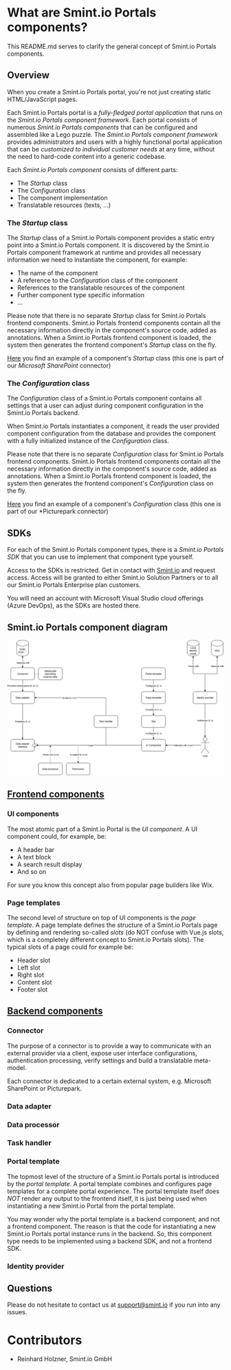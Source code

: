 What are Smint.io Portals components?
=====================================

This README.md serves to clarify the general concept of Smint.io Portals components.

## Overview

When you create a Smint.io Portals portal, you're not just creating static HTML/JavaScript pages. 

Each Smint.io Portals portal is a *fully-fledged portal application* that runs on the *Smint.io Portals component framework*. Each portal consists of numerous *Smint.io Portals components* that can be configured and assembled like a Lego puzzle. The *Smint.io Portals component framework* provides administrators and users with a highly functional portal application that can be *customized to individual customer needs* at any time, without the need to hard-code content into a generic codebase.

Each *Smint.io Portals component* consists of different parts:
- The *Startup* class
- The *Configuration* class
- The component implementation
- Translatable resources (texts, ...)

### The *Startup* class

The *Startup* class of a Smint.io Portals component provides a static entry point into a Smint.io Portals component. It is discovered by the Smint.io Portals component framework at runtime and provides all necessary information we need to instantiate the component, for example:

- The name of the component
- A reference to the *Configuration* class of the component
- References to the translatable resources of the component
- Further component type specific information
- ...

Please note that there is no separate *Startup* class for Smint.io Portals frontend components. Smint.io Portals frontend components contain all the necessary information directly in the component's source code, added as annotations. When a Smint.io Portals frontend component is loaded, the system then generates the frontend component's *Startup* class on the fly.

[Here](../Examples/Backend/Connectors/Connector-SharePoint/SharepointConnectorStartup.cs) you find an example of a component's *Startup* class (this one is part of our *Microsoft SharePoint* connector)

### The *Configuration* class

The *Configuration* class of a Smint.io Portals component contains all settings that a user can adjust during component configuration in the Smint.io Portals backend.

When Smint.io Portals instantiates a component, it reads the user provided component configuration from the database and provides the component with a fully initialized instance of the *Configuration* class.

Please note that there is no separate *Configuration* class for Smint.io Portals frontend components. Smint.io Portals frontend components contain all the necessary information directly in the component's source code, added as annotations. When a Smint.io Portals frontend component is loaded, the system then generates the frontend component's *Configuration* class on the fly.

[Here](../Examples/Backend/Connectors/Connector-Picturepark/PictureparkConnectorConfiguration.cs) you find an example of a component's *Configuration* class (this one is part of our *Picturepark connector)

## SDKs

For each of the Smint.io Portals component types, there is a *Smint.io Portals SDK* that you can use to implement that component type yourself.

Access to the SDKs is restricted. Get in contact with [Smint.io](https://www.smint.io) and request access.
Access will be granted to either Smint.io Solution Partners or to all our Smint.io Portals Enterprise plan customers.

You will need an account with Microsoft Visual Studio cloud offerings (Azure DevOps), as the SDKs are hosted there.

## Smint.io Portals component diagram

![Visual representationC](./images/components-overview.png "Visual representation")

## [Frontend components](../Examples/Frontend/)

### UI components

The most atomic part of a Smint.io Portal is the *UI component*. A UI component could, for example, be:

- A header bar
- A text block
- A search result display
- And so on

For sure you know this concept also from popular page builders like Wix.

### Page templates

The second level of structure on top of UI components is the *page template*. A page template
defines the structure of a Smint.io Portals page by defining and rendering so-called *slots* (do NOT confuse with Vue.js
slots, which is a completely different concept to Smint.io Portals slots). The typical slots of a page could for example
be:

- Header slot
- Left slot
- Right slot
- Content slot
- Footer slot

## [Backend components](../Examples/Backend/)

### Connector

The purpose of a connector is to provide a way to communicate with an external provider via a client, expose user interface configurations, authentication processing, verify settings and build a translatable meta-model.

Each connector is dedicated to a certain external system, e.g. Microsoft SharePoint or Picturepark.

### Data adapter

### Data processor

### Task handler

### Portal template

The topmost level of the structure of a Smint.io Portals portal is introduced by the *portal
template*. A portal template combines and configures page templates for a complete portal experience. The portal
template itself does *NOT* render any output to the frontend itself, it is just being used when instantiating a new
Smint.io Portal from the portal template.

You may wonder why the portal template is a backend component, and not a frontend component. The reason is that the code for
instantiating a new Smint.io Portals portal instance runs in the backend. So, this component type needs to be implemented
using a backend SDK, and not a frontend SDK.

### Identity provider

## Questions

Please do not hesitate to contact us at [support@smint.io](mailto:support@smint.io) if you run into any issues.

Contributors
============

- Reinhard Holzner, Smint.io GmbH
